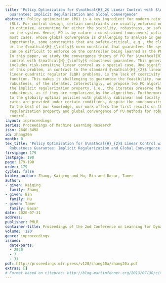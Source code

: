 ```yaml
---
title: 'Policy Optimization for $\mathcal{H}_2$ Linear Control with $\mathcal{H}_\infty$ Robustness
  Guarantee: Implicit Regularization and Global Convergence'
abstract: Policy optimization (PO) is a key ingredient for modern reinforcement learning
  (RL). For control design, certain constraints are usually enforced on the policies
  to optimize, accounting for either the stability, robustness, or safety concerns
  on the system. Hence, PO is by nature a constrained (nonconvex) optimization in
  most cases, whose global convergence is challenging to analyze in general. More
  importantly, some constraints that are safety-critical, e.g., the closed-loop stability,
  or the $\mathcal{H}_{\infty}$-norm constraint that guarantees the system robustness,
  can be difficult to enforce on the controller being learned as the PO methods proceed.
  In this paper, we study the convergence theory of PO for $\mathcal{H}_{2}$ linear
  control with $\mathcal{H}_{\infty}$ robustness guarantee. This general framework
  includes risk-sensitive linear control as a special case. One significant new feature
  of this problem, in contrast to the standard $\mathcal{H}_{2}$ linear control, namely,
  linear quadratic regulator (LQR) problems, is the lack of coercivity of the cost
  function. This makes it challenging to guarantee the feasibility, namely, the $\mathcal{H}_{\infty}$
  robustness, of the iterates. Interestingly, we propose two PO algorithms that enjoy
  the implicit regularization property, i.e., the iterates preserve the $\mathcal{H}_{\infty}$
  robustness, as if they are regularized by the algorithms. Furthermore, convergence
  to the globally optimal policies with globally sublinear and locally (super-)linear
  rates are provided under certain conditions, despite the nonconvexity of the problem.
  To the best of our knowledge, our work offers the first results on the implicit
  regularization property and global convergence of PO methods for robust/risk-sensitive
  control.
layout: inproceedings
series: Proceedings of Machine Learning Research
issn: 2640-3498
id: zhang20a
month: 0
tex_title: 'Policy Optimization for $\mathcal{H}_{2}$ Linear Control with $\mathcal{H}_{∞}$
  Robustness Guarantee: Implicit Regularization and Global Convergence'
firstpage: 179
lastpage: 190
page: 179-190
order: 179
cycles: false
bibtex_author: Zhang, Kaiqing and Hu, Bin and Basar, Tamer
author:
- given: Kaiqing
  family: Zhang
- given: Bin
  family: Hu
- given: Tamer
  family: Basar
date: 2020-07-31
address: 
publisher: PMLR
container-title: Proceedings of the 2nd Conference on Learning for Dynamics and Control
volume: '120'
genre: inproceedings
issued:
  date-parts:
  - 2020
  - 7
  - 31
pdf: http://proceedings.mlr.press/v120/zhang20a/zhang20a.pdf
extras: []
# Format based on citeproc: http://blog.martinfenner.org/2013/07/30/citeproc-yaml-for-bibliographies/
---
```

